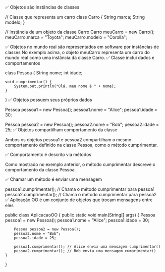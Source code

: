 ✅ Objetos são instâncias de classes

// Classe que representa um carro
class Carro {
    String marca;
    String modelo;
}

// Instância de um objeto da classe Carro
Carro meuCarro = new Carro();
meuCarro.marca = "Toyota";
meuCarro.modelo = "Corolla";

✅ Objetos no mundo real são representados em software por instâncias de classes
No exemplo acima, o objeto meuCarro representa um carro do mundo real como uma instância da classe Carro.
✅ Classe inclui dados e comportamentos

class Pessoa {
    String nome;
    int idade;
    
    void cumprimentar() {
        System.out.println("Olá, meu nome é " + nome);
    }
}
✅ Objetos possuem seus próprios dados

Pessoa pessoa1 = new Pessoa();
pessoa1.nome = "Alice";
pessoa1.idade = 30;

Pessoa pessoa2 = new Pessoa();
pessoa2.nome = "Bob";
pessoa2.idade = 25;
✅ Objetos compartilham comportamento da classe

Ambos os objetos pessoa1 e pessoa2 compartilham o mesmo comportamento definido na classe Pessoa, como o método cumprimentar.

✅ Comportamento é descrito via métodos

Como mostrado no exemplo anterior, o método cumprimentar descreve o comportamento da classe Pessoa.

✅ Chamar um método é enviar uma mensagem

pessoa1.cumprimentar(); // Chama o método cumprimentar para pessoa1
pessoa2.cumprimentar(); // Chama o método cumprimentar para pessoa2
✅ Aplicação OO é um conjunto de objetos que trocam mensagens entre eles

public class AplicacaoOO {
    public static void main(String[] args) {
        Pessoa pessoa1 = new Pessoa();
        pessoa1.nome = "Alice";
        pessoa1.idade = 30;

        Pessoa pessoa2 = new Pessoa();
        pessoa2.nome = "Bob";
        pessoa2.idade = 25;

        pessoa1.cumprimentar(); // Alice envia uma mensagem cumprimentar()
        pessoa2.cumprimentar(); // Bob envia uma mensagem cumprimentar()
    }
}
